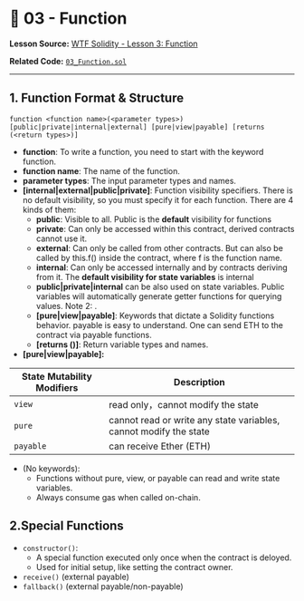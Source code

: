 # 📝 03 - Function

**Lesson Source:** [WTF Solidity - Lesson 3: Function](https://www.wtf.academy/en/course/solidity101/Function)

**Related Code:** [`03_Function.sol`]()

---

## 1. Function Format & Structure
```
function <function name>(<parameter types>) [public|private|internal|external] [pure|view|payable] [returns (<return types>)]
```

* **function**: To write a function, you need to start with the keyword function.
* **function name**: The name of the function.
* **parameter types**: The input parameter types and names.
* **[internal|external|public|private]**: Function visibility specifiers. There is no default visibility, so you must specify it for each function. There are 4 kinds of them:
  * **public**: Visible to all. Public is the **default** visibility for functions
  * **private**: Can only be accessed within this contract, derived contracts cannot use it.
  * **external**: Can only be called from other contracts. But can also be called by this.f() inside the contract, where f is the function name.
  * **internal**: Can only be accessed internally and by contracts deriving from it. The **default visibility for state variables** is internal
  * **public|private|internal** can be also used on state variables. Public variables will automatically generate getter functions for querying values. Note 2: .
  * **[pure|view|payable]**: Keywords that dictate a Solidity functions behavior. payable is easy to understand. One can send ETH to the contract via payable functions.
  * **[returns (<return types>)]**: Return variable types and names.
* **[pure|view|payable]:**
  
| State Mutability Modifiers       | Description       |
| --------- | -------- |
| `view`    | read only，cannot modify the state |
| `pure`    | cannot read or write any state variables, cannot modify the state  |
| `payable` | can receive Ether (ETH)  |

* (No keywords):
    * Functions without pure, view, or payable can read and write state variables.
    * Always consume gas when called on-chain.


## 2.Special Functions
* ```constructor()```:
    * A special function executed only once when the contract is deloyed.
    * Used for initial setup, like setting the contract owner.
* ```receive()``` (external payable)
* ```fallback()``` (external payable/non-payable)

  
